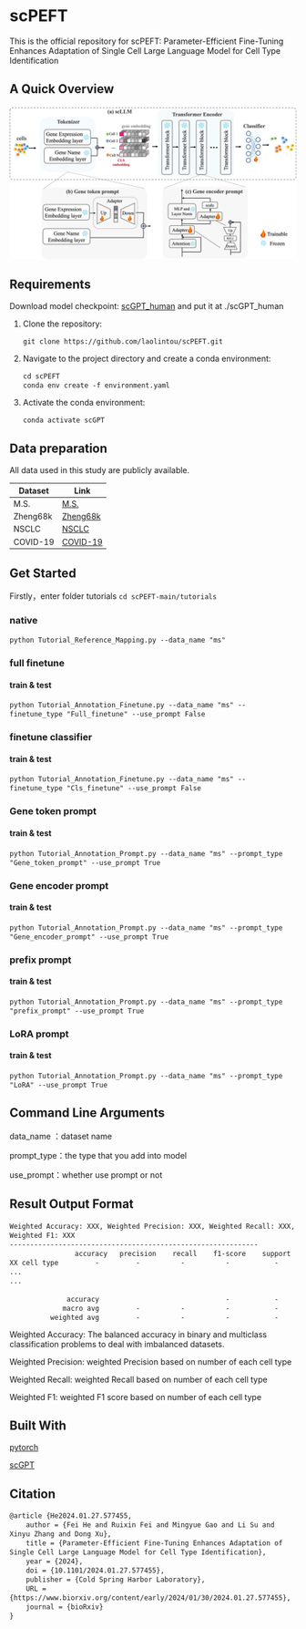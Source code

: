 # scPEFT
This is the official repository for scPEFT: Parameter-Efficient Fine-Tuning Enhances Adaptation of Single Cell Large Language Model for Cell Type Identification

## A Quick Overview
![overview](IMG/overview.jpg)

## Requirements
Download model checkpoint: [scGPT_human](https://drive.google.com/drive/folders/1oWh_-ZRdhtoGQ2Fw24HP41FgLoomVo-y) and put it at ./scGPT_human

1. Clone the repository:
    ```shell
    git clone https://github.com/laolintou/scPEFT.git
    ```

2. Navigate to the project directory and create a conda environment:
    ```shell
    cd scPEFT
    conda env create -f environment.yaml
    ```

3. Activate the conda environment:
    ```shell
    conda activate scGPT
    ```

## Data preparation
All data used in this study are publicly available.

|                        Dataset                           |                                                       Link                                                                                   |
|----------------------------------------------------------|-----------------------------------------------------------------------------------------------|
|                          M.S.                            | [M.S.](https://github.com/bowang-lab/scGPT/tree/main/data/)                                   |
|                       Zheng68k                           | [Zheng68k](https://support.10xgenomics.com/single-cell-gene-expression/datasets(SRP073767))  |
|                         NSCLC                            | [NSCLC](https://www.ncbi.nlm.nih.gov/geo/query/acc.cgi?acc=GSE179994)                           |
|                       COVID-19                           | [COVID-19](https://figshare.com/articles/dataset/seu_obj_h5ad/16922467/1)                      |



## Get Started
Firstly，enter folder tutorials  ```cd scPEFT-main/tutorials```

### native 
```
python Tutorial_Reference_Mapping.py --data_name "ms"
```
### full finetune
#### train & test
```
python Tutorial_Annotation_Finetune.py --data_name "ms" --finetune_type "Full_finetune" --use_prompt False
```
### finetune classifier
#### train & test
```
python Tutorial_Annotation_Finetune.py --data_name "ms" --finetune_type "Cls_finetune" --use_prompt False
```
### Gene token prompt
#### train & test
```
python Tutorial_Annotation_Prompt.py --data_name "ms" --prompt_type "Gene_token_prompt" --use_prompt True
```
### Gene encoder prompt
#### train & test
```
python Tutorial_Annotation_Prompt.py --data_name "ms" --prompt_type "Gene_encoder_prompt" --use_prompt True
```
### prefix prompt
#### train & test
```
python Tutorial_Annotation_Prompt.py --data_name "ms" --prompt_type "prefix_prompt" --use_prompt True
```
### LoRA prompt
#### train & test
```
python Tutorial_Annotation_Prompt.py --data_name "ms" --prompt_type "LoRA" --use_prompt True
```
## Command Line Arguments
data_name ：dataset name

prompt_type：the type that you add into model

use_prompt：whether use prompt or not

## Result Output Format
```
Weighted Accuracy: XXX, Weighted Precision: XXX, Weighted Recall: XXX, Weighted F1: XXX
-------------------------------------------------------------
                accuracy   precision    recall    f1-score    support
XX cell type         -         -          -          -           -
...
...

              accuracy                               -           -
             macro avg         -          -          -           -
          weighted avg         -          -          -           -
```
Weighted Accuracy: The balanced accuracy in binary and multiclass classification problems to
    deal with imbalanced datasets.

Weighted Precision: weighted Precision based on number of each cell type

Weighted Recall: weighted Recall based on number of each cell type

Weighted F1: weighted F1 score based on number of each cell type


## Built With

[pytorch](https://pytorch.org/)

[scGPT](https://github.com/bowang-lab/scGPT)
## Citation
```
@article {He2024.01.27.577455,
	author = {Fei He and Ruixin Fei and Mingyue Gao and Li Su and Xinyu Zhang and Dong Xu},
	title = {Parameter-Efficient Fine-Tuning Enhances Adaptation of Single Cell Large Language Model for Cell Type Identification},
	year = {2024},
	doi = {10.1101/2024.01.27.577455},
	publisher = {Cold Spring Harbor Laboratory},
	URL = {https://www.biorxiv.org/content/early/2024/01/30/2024.01.27.577455},
	journal = {bioRxiv}
}
```